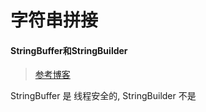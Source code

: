 # 字符串拼接


#### StringBuffer和StringBuilder
> [参考博客](https://blog.csdn.net/rmn190/article/details/1492013)

StringBuffer 是 线程安全的, StringBuilder 不是

